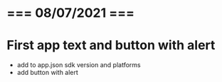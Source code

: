 # === 08/07/2021  ===
# First app text and button with alert
- add to app.json sdk version and platforms 
- add button with alert
